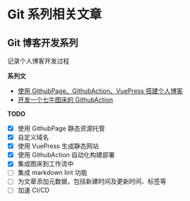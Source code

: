 # Git 系列相关文章

## Git 博客开发系列

记录个人博客开发过程

**系列文**

- [使用 GithubPage、GithubAction、VuePress 搭建个人博客](./使用%20GithubPage、GithubAction、VuePress%20搭建个人博客.md)
- [开发一个七牛图床的 GithubAction](./开发一个七牛图床的%20GithubAction.md)

**TODO**

- [X] 使用 GithubPage 静态资源托管
- [X] 自定义域名
- [X] 使用 VuePress 生成静态网站
- [X] 使用 GithubAction 自动化构建部署
- [X] 集成图床到工作流中
- [ ] 集成 markdown lint 功能
- [ ] 为文章添加元数据，包括新建时间及更新时间、标签等
- [ ] 加速 CI/CD
